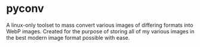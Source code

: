 # pyconv
A linux-only toolset to mass convert various images of differing formats into WebP images.
Created for the purpose of storing all of my various images in the best modern image format possible with ease.
